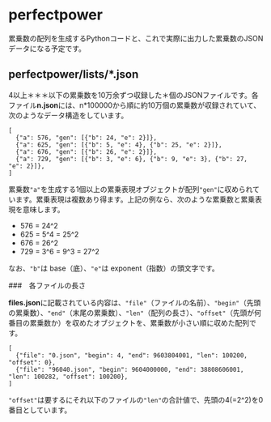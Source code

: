 # perfectpower

累乗数の配列を生成するPythonコードと、これで実際に出力した累乗数のJSONデータになる予定です。


## perfectpower/lists/*.json

4以上＊＊＊以下の累乗数を10万余ずつ収録した＊個のJSONファイルです。各ファイル**n.json**には、n\*100000から順に約10万個の累乗数が収録されていて、次のようなデータ構造をしています。

    [
      {"a": 576, "gen": [{"b": 24, "e": 2}]},
      {"a": 625, "gen": [{"b": 5, "e": 4}, {"b": 25, "e": 2}]},
      {"a": 676, "gen": [{"b": 26, "e": 2}]},
      {"a": 729, "gen": [{"b": 3, "e": 6}, {"b": 9, "e": 3}, {"b": 27, "e": 2}]},
    ]

累乗数`"a"`を生成する1個以上の累乗表現オブジェクトが配列`"gen"`に収められています。累乗表現は複数あり得ます。上記の例なら、次のような累乗数と累乗表現を意味します。

- 576 = 24^2
- 625 = 5^4 = 25^2
- 676 = 26^2
- 729 = 3^6 = 9^3 = 27^2

なお、`"b"`は base（底）、`"e"`は exponent（指数）の頭文字です。


###　各ファイルの長さ

**files.json**に記載されている内容は、`"file"`（ファイルの名前）、`"begin"`（先頭の累乗数）、`"end"`（末尾の累乗数）、`"len"`（配列の長さ）、`"offset"`（先頭が何番目の累乗数か）を収めたオブジェクトを、累乗数が小さい順に収めた配列です。

    [
      {"file": "0.json", "begin": 4, "end": 9603804001, "len": 100200, "offset": 0},
      {"file": "96040.json", "begin": 9604000000, "end": 38808606001, "len": 100282, "offset": 100200},
    ]

`"offset"`は要するにそれ以下のファイルの`"len"`の合計値で、先頭の4(=2^2)を0番目としています。
